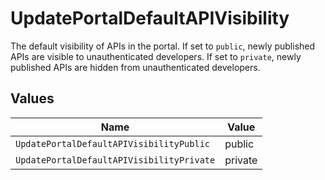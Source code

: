 # UpdatePortalDefaultAPIVisibility

The default visibility of APIs in the portal. If set to `public`, newly published APIs are visible to unauthenticated developers. If set to `private`, newly published APIs are hidden from unauthenticated developers.


## Values

| Name                                      | Value                                     |
| ----------------------------------------- | ----------------------------------------- |
| `UpdatePortalDefaultAPIVisibilityPublic`  | public                                    |
| `UpdatePortalDefaultAPIVisibilityPrivate` | private                                   |
